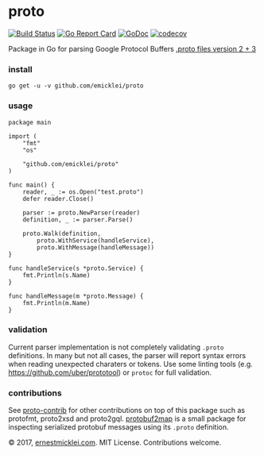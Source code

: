 # proto

[![Build Status](https://api.travis-ci.com/emicklei/proto.svg?branch=master)](https://travis-ci.com/github/emicklei/proto)
[![Go Report Card](https://goreportcard.com/badge/github.com/emicklei/proto)](https://goreportcard.com/report/github.com/emicklei/proto)
[![GoDoc](https://pkg.go.dev/badge/github.com/emicklei/proto)](https://pkg.go.dev/github.com/emicklei/proto)
[![codecov](https://codecov.io/gh/emicklei/proto/branch/master/graph/badge.svg)](https://codecov.io/gh/emicklei/proto)

Package in Go for parsing Google Protocol Buffers [.proto files version 2 + 3](https://developers.google.com/protocol-buffers/docs/reference/proto3-spec)

### install

    go get -u -v github.com/emicklei/proto

### usage

	package main

	import (
		"fmt"
		"os"

		"github.com/emicklei/proto"
	)

	func main() {
		reader, _ := os.Open("test.proto")
		defer reader.Close()

		parser := proto.NewParser(reader)
		definition, _ := parser.Parse()

		proto.Walk(definition,
			proto.WithService(handleService),
			proto.WithMessage(handleMessage))
	}

	func handleService(s *proto.Service) {
		fmt.Println(s.Name)
	}

	func handleMessage(m *proto.Message) {
		fmt.Println(m.Name)
	}

### validation

Current parser implementation is not completely validating `.proto` definitions.
In many but not all cases, the parser will report syntax errors when reading unexpected charaters or tokens.
Use some linting tools (e.g. https://github.com/uber/prototool) or `protoc` for full validation.

### contributions

See [proto-contrib](https://github.com/emicklei/proto-contrib) for other contributions on top of this package such as protofmt, proto2xsd and proto2gql.
[protobuf2map](https://github.com/emicklei/protobuf2map) is a small package for inspecting serialized protobuf messages using its `.proto` definition.

© 2017, [ernestmicklei.com](http://ernestmicklei.com).  MIT License. Contributions welcome.
